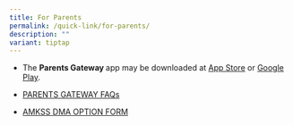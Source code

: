 ```yaml
---
title: For Parents
permalink: /quick-link/for-parents/
description: ""
variant: tiptap
---
```

<ul data-tight="true" class="tight">
<li>
<p>The <strong>Parents Gateway </strong>app may be downloaded at <a href="https://apps.apple.com/sg/app/parents-gateway/id1267198708" rel="noopener noreferrer nofollow" target="_blank">App Store</a> or
<a href="https://play.google.com/store/apps/details?id=com.moe.pgp&amp;hl=en_US&amp;pli=1" rel="noopener noreferrer nofollow" target="_blank">Google Play</a>.</p>
</li>
<li>
<p><a href="https://pg.moe.edu.sg/faq" rel="noopener noreferrer nofollow" target="_blank">PARENTS GATEWAY FAQs</a>
</p>
</li>
<li>
<p><a href="https://go.gov.sg/amkssdma" rel="noopener noreferrer nofollow" target="_blank">AMKSS DMA OPTION FORM</a>
</p>
</li>
</ul>
<p></p>